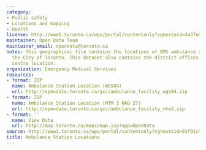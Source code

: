 ```yaml
---
category:
- Public safety
- Locations and mapping
- Health
license: http://www1.toronto.ca/wps/portal/contentonly?vgnextoid=4a37e03bb8d1e310VgnVCM10000071d60f89RCRD
maintainer: Open Data Team
maintainer_email: opendata@toronto.ca
notes: This geographical file contains the locations of EMS ambulance stations within
  the City of Toronto. This dataset also contains the district offices and training
  centre location.
organization: Emergency Medical Services
resources:
- format: ZIP
  name: Ambulance Station Location (WGS84)
  url: http://opendata.toronto.ca/gcc/ambulance_facility_wgs84.zip
- format: ZIP
  name: Ambulance Station Location (MTM 3 NAD 27)
  url: http://opendata.toronto.ca/gcc/ambulance_facility_mtm3.zip
- format: ''
  name: View Data
  url: http://map.toronto.ca/maps/map.jsp?app=OpenData
source: http://www1.toronto.ca/wps/portal/contentonly?vgnextoid=93f91c98d2b6d310VgnVCM10000071d60f89RCRD&vgnextchannel=1a66e03bb8d1e310VgnVCM10000071d60f89RCRD
title: Ambulance Station Locations
---
```


